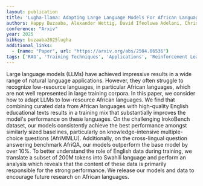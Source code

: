 ```yaml
---
layout: publication
title: 'Lugha-llama: Adapting Large Language Models For African Languages'
authors: Happy Buzaaba, Alexander Wettig, David Ifeoluwa Adelani, Christiane Fellbaum
conference: "Arxiv"
year: 2025
bibkey: buzaaba2025lugha
additional_links:
  - {name: "Paper", url: "https://arxiv.org/abs/2504.06536"}
tags: ['RAG', 'Training Techniques', 'Applications', 'Reinforcement Learning']
---
```

Large language models (LLMs) have achieved impressive results in a wide range
of natural language applications. However, they often struggle to recognize
low-resource languages, in particular African languages, which are not well
represented in large training corpora. In this paper, we consider how to adapt
LLMs to low-resource African languages. We find that combining curated data
from African languages with high-quality English educational texts results in a
training mix that substantially improves the model's performance on these
languages. On the challenging IrokoBench dataset, our models consistently
achieve the best performance amongst similarly sized baselines, particularly on
knowledge-intensive multiple-choice questions (AfriMMLU). Additionally, on the
cross-lingual question answering benchmark AfriQA, our models outperform the
base model by over 10%. To better understand the role of English data during
training, we translate a subset of 200M tokens into Swahili language and
perform an analysis which reveals that the content of these data is primarily
responsible for the strong performance. We release our models and data to
encourage future research on African languages.
